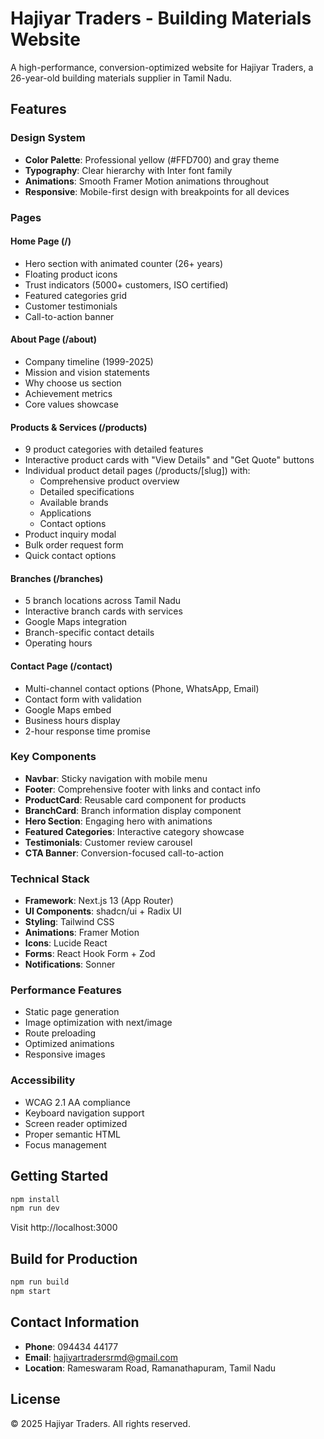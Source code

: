 # Hajiyar Traders - Building Materials Website

A high-performance, conversion-optimized website for Hajiyar Traders, a 26-year-old building materials supplier in Tamil Nadu.

## Features

### Design System
- **Color Palette**: Professional yellow (#FFD700) and gray theme
- **Typography**: Clear hierarchy with Inter font family
- **Animations**: Smooth Framer Motion animations throughout
- **Responsive**: Mobile-first design with breakpoints for all devices

### Pages

#### Home Page (/)
- Hero section with animated counter (26+ years)
- Floating product icons
- Trust indicators (5000+ customers, ISO certified)
- Featured categories grid
- Customer testimonials
- Call-to-action banner

#### About Page (/about)
- Company timeline (1999-2025)
- Mission and vision statements
- Why choose us section
- Achievement metrics
- Core values showcase

#### Products & Services (/products)
- 9 product categories with detailed features
- Interactive product cards with "View Details" and "Get Quote" buttons
- Individual product detail pages (/products/[slug]) with:
  - Comprehensive product overview
  - Detailed specifications
  - Available brands
  - Applications
  - Contact options
- Product inquiry modal
- Bulk order request form
- Quick contact options

#### Branches (/branches)
- 5 branch locations across Tamil Nadu
- Interactive branch cards with services
- Google Maps integration
- Branch-specific contact details
- Operating hours

#### Contact Page (/contact)
- Multi-channel contact options (Phone, WhatsApp, Email)
- Contact form with validation
- Google Maps embed
- Business hours display
- 2-hour response time promise

### Key Components

- **Navbar**: Sticky navigation with mobile menu
- **Footer**: Comprehensive footer with links and contact info
- **ProductCard**: Reusable card component for products
- **BranchCard**: Branch information display component
- **Hero Section**: Engaging hero with animations
- **Featured Categories**: Interactive category showcase
- **Testimonials**: Customer review carousel
- **CTA Banner**: Conversion-focused call-to-action

### Technical Stack

- **Framework**: Next.js 13 (App Router)
- **UI Components**: shadcn/ui + Radix UI
- **Styling**: Tailwind CSS
- **Animations**: Framer Motion
- **Icons**: Lucide React
- **Forms**: React Hook Form + Zod
- **Notifications**: Sonner

### Performance Features

- Static page generation
- Image optimization with next/image
- Route preloading
- Optimized animations
- Responsive images

### Accessibility

- WCAG 2.1 AA compliance
- Keyboard navigation support
- Screen reader optimized
- Proper semantic HTML
- Focus management

## Getting Started

```bash
npm install
npm run dev
```

Visit http://localhost:3000

## Build for Production

```bash
npm run build
npm start
```

## Contact Information

- **Phone**: 094434 44177
- **Email**: hajiyartradersrmd@gmail.com
- **Location**: Rameswaram Road, Ramanathapuram, Tamil Nadu

## License

© 2025 Hajiyar Traders. All rights reserved.
